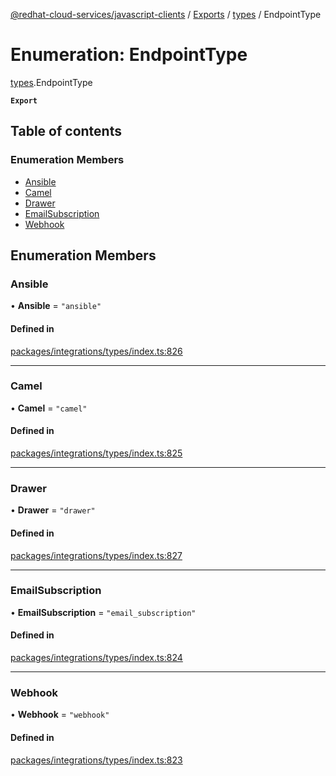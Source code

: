 [@redhat-cloud-services/javascript-clients](../README.md) / [Exports](../modules.md) / [types](../modules/types.md) / EndpointType

# Enumeration: EndpointType

[types](../modules/types.md).EndpointType

**`Export`**

## Table of contents

### Enumeration Members

- [Ansible](types.EndpointType.md#ansible)
- [Camel](types.EndpointType.md#camel)
- [Drawer](types.EndpointType.md#drawer)
- [EmailSubscription](types.EndpointType.md#emailsubscription)
- [Webhook](types.EndpointType.md#webhook)

## Enumeration Members

### Ansible

• **Ansible** = ``"ansible"``

#### Defined in

[packages/integrations/types/index.ts:826](https://github.com/RedHatInsights/javascript-clients/blob/main/packages/integrations/types/index.ts#L826)

___

### Camel

• **Camel** = ``"camel"``

#### Defined in

[packages/integrations/types/index.ts:825](https://github.com/RedHatInsights/javascript-clients/blob/main/packages/integrations/types/index.ts#L825)

___

### Drawer

• **Drawer** = ``"drawer"``

#### Defined in

[packages/integrations/types/index.ts:827](https://github.com/RedHatInsights/javascript-clients/blob/main/packages/integrations/types/index.ts#L827)

___

### EmailSubscription

• **EmailSubscription** = ``"email_subscription"``

#### Defined in

[packages/integrations/types/index.ts:824](https://github.com/RedHatInsights/javascript-clients/blob/main/packages/integrations/types/index.ts#L824)

___

### Webhook

• **Webhook** = ``"webhook"``

#### Defined in

[packages/integrations/types/index.ts:823](https://github.com/RedHatInsights/javascript-clients/blob/main/packages/integrations/types/index.ts#L823)
